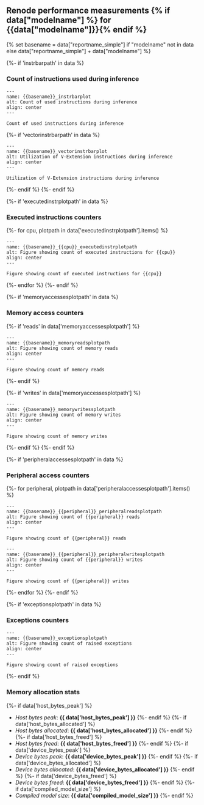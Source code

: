 ## Renode performance measurements {% if data["modelname"] %} for {{data["modelname"]}}{% endif %}

{% set basename = data["reportname_simple"] if "modelname" not in data else data["reportname_simple"] + data["modelname"] %}

{%- if 'instrbarpath' in data %}
### Count of instructions used during inference

```{figure} {{data["instrbarpath"]}}
---
name: {{basename}}_instrbarplot
alt: Count of used instructions during inference
align: center
---

Count of used instructions during inference
```

{%- if 'vectorinstrbarpath' in data %}
```{figure} {{data["vectorinstrbarpath"]}}
---
name: {{basename}}_vectorinstrbarplot
alt: Utilization of V-Extension instructions during inference
align: center
---

Utilization of V-Extension instructions during inference
```
{%- endif %}
{%- endif %}

{%- if 'executedinstrplotpath' in data %}
### Executed instructions counters

{%- for cpu, plotpath in data['executedinstrplotpath'].items() %}
```{figure} {{plotpath}}
---
name: {{basename}}_{{cpu}}_executedinstrplotpath
alt: Figure showing count of executed instructions for {{cpu}}
align: center
---

Figure showing count of executed instructions for {{cpu}}
```
{%- endfor %}
{%- endif %}

{%- if 'memoryaccessesplotpath' in data %}
### Memory access counters

{%- if 'reads' in data['memoryaccessesplotpath'] %}
```{figure} {{data['memoryaccessesplotpath']['reads']}}
---
name: {{basename}}_memoryreadsplotpath
alt: Figure showing count of memory reads
align: center
---

Figure showing count of memory reads
```
{%- endif %}

{%- if 'writes' in data['memoryaccessesplotpath'] %}
```{figure} {{data['memoryaccessesplotpath']['writes']}}
---
name: {{basename}}_memorywritessplotpath
alt: Figure showing count of memory writes
align: center
---

Figure showing count of memory writes
```
{%- endif %}
{%- endif %}

{%- if 'peripheralaccessesplotpath' in data %}
### Peripheral access counters

{%- for peripheral, plotpath in data['peripheralaccessesplotpath'].items() %}
```{figure} {{plotpath['reads']}}
---
name: {{basename}}_{{peripheral}}_peripheralreadsplotpath
alt: Figure showing count of {{peripheral}} reads
align: center
---

Figure showing count of {{peripheral}} reads
```

```{figure} {{plotpath['writes']}}
---
name: {{basename}}_{{peripheral}}_peripheralwritesplotpath
alt: Figure showing count of {{peripheral}} writes
align: center
---

Figure showing count of {{peripheral}} writes
```
{%- endfor %}
{%- endif %}

{%- if 'exceptionsplotpath' in data %}
### Exceptions counters

```{figure} {{data['exceptionsplotpath']}}
---
name: {{basename}}_exceptionsplotpath
alt: Figure showing count of raised exceptions
align: center
---

Figure showing count of raised exceptions
```
{%- endif %}

### Memory allocation stats

{%- if data['host_bytes_peak'] %}
* *Host bytes peak*: **{{ data['host_bytes_peak'] }}**
{%- endif %}
{%- if data['host_bytes_allocated'] %}
* *Host bytes allocated*: **{{ data['host_bytes_allocated'] }}**
{%- endif %}
{%- if data['host_bytes_freed'] %}
* *Host bytes freed*: **{{ data['host_bytes_freed'] }}**
{%- endif %}
{%- if data['device_bytes_peak'] %}
* *Device bytes peak*: **{{ data['device_bytes_peak'] }}**
{%- endif %}
{%- if data['device_bytes_allocated'] %}
* *Device bytes allocated*: **{{ data['device_bytes_allocated'] }}**
{%- endif %}
{%- if data['device_bytes_freed'] %}
* *Device bytes freed*: **{{ data['device_bytes_freed'] }}**
{%- endif %}
{%- if data['compiled_model_size'] %}
* *Compiled model size*: **{{ data['compiled_model_size'] }}**
{%- endif %}

